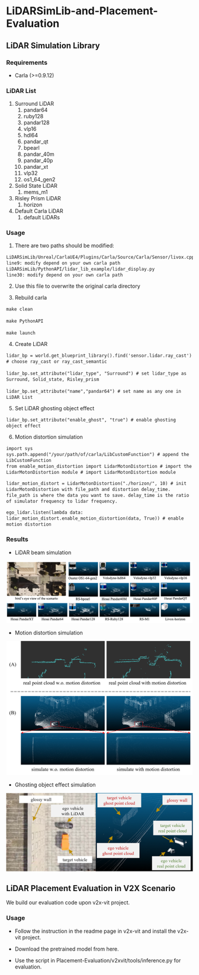# LiDARSimLib-and-Placement-Evaluation

## LiDAR Simulation Library

### Requirements

+ Carla (>=0.9.12)

### LiDAR List
1. Surround LiDAR
   1. pandar64
   2. ruby128
   3. pandar128
   4. vlp16
   5. hdl64
   6. pandar_qt
   7. bpearl
   8. pandar_40m
   9. pandar_40p
   10. pandar_xt
   11. vlp32
   12. os1_64_gen2
2. Solid State LiDAR
   1. mems_m1
3. Risley Prism LiDAR
   1. horizon
4. Default Carla LiDAR
   1. default LiDARs

### Usage

1. There are two paths should be modified:

```
LiDARSimLib/Unreal/CarlaUE4/Plugins/Carla/Source/Carla/Sensor/livox.cpp
line9: modify depend on your own carla path
LiDARSimLib/PythonAPI/lidar_lib_example/lidar_display.py
line30: modify depend on your own carla path
```

2. Use this file to overwrite the original carla directory

3. Rebuild carla

```
make clean

make PythonAPI

make launch
```

4. Create LiDAR


```
lidar_bp = world.get_blueprint_library().find('sensor.lidar.ray_cast') # choose ray_cast or ray_cast_semantic

lidar_bp.set_attribute("lidar_type", "Surround") # set lidar_type as Surround, Solid_state, Risley_prism

lidar_bp.set_attribute("name","pandar64") # set name as any one in LiDAR List
```

5. Set LiDAR ghosting object effect

```
lidar_bp.set_attribute("enable_ghost", "true") # enable ghosting object effect
```

6. Motion distortion simulation

```
import sys
sys.path.append("/your/path/of/carla/LibCustomFunction") # append the LibCustomFunction
from enable_motion_distortion import LidarMotonDistortion # import the LidarMotonDistortion module # import LidarMotonDistortion module
```

```
lidar_motion_distort = LidarMotonDistortion("./horizon/", 10) # init LidarMotonDistortion with file_path and distortion delay_time. file_path is where the data you want to save. delay_time is the ratio of simulator frequency to lidar frequency.
```

```
ego_lidar.listen(lambda data: lidar_motion_distort.enable_motion_distortion(data, True)) # enable motion distortion
```

### Results

+	LiDAR beam simulation

![LiDAR_beam_simulation](pic/lidarsim.png)

+	Motion distortion simulation

![Motion_distortion_simulation](pic/motionDistortion.png)

+	Ghosting object effect simulation

![Ghosting_object_effect_simulation](pic/ghostingEffect.png)

## LiDAR Placement Evaluation in V2X Scenario

We build our evaluation code upon v2x-vit project.

### Usage

+	Follow the instruction in the readme page in v2x-vit and install the v2x-vit project.

+ Download the pretrained model from here.

+ Use the script in Placement-Evaluation/v2xvit/tools/inference.py for evaluation.
